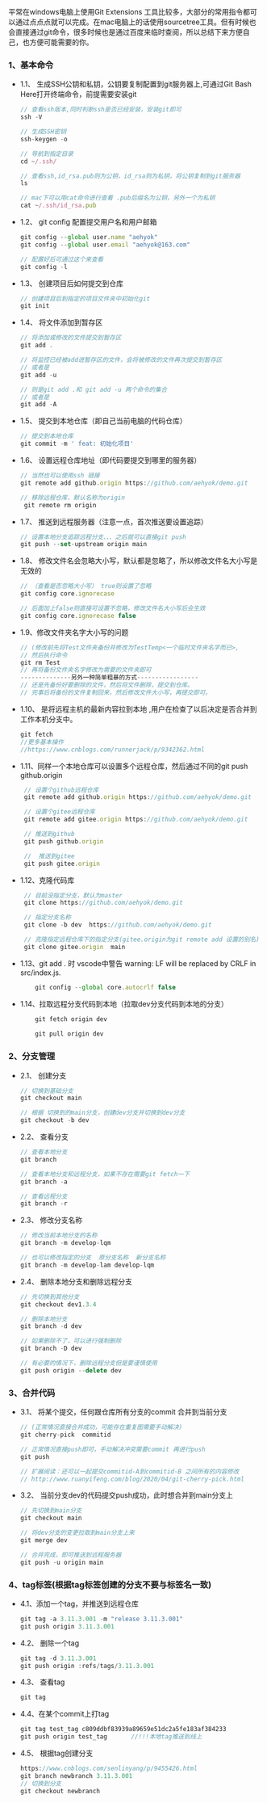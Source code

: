 
   平常在windows电脑上使用Git Extensions 工具比较多，大部分的常用指令都可以通过点点点就可以完成。在mac电脑上的话使用sourcetree工具。但有时候也会直接通过git命令，很多时候也是通过百度来临时查阅，所以总结下来方便自己，也方便可能需要的你。



### 1、基本命令
- 1.1、 生成SSH公钥和私钥，公钥要复制配置到git服务器上,可通过Git Bash Here打开终端命令，前提需要安装git
    ```javascript
    // 查看ssh版本,同时判断ssh是否已经安装，安装git即可
    ssh -V

    // 生成SSH密钥
    ssh-keygen -o

    // 导航到指定目录
    cd ~/.ssh/

    // 查看ssh,id_rsa.pub则为公钥，id_rsa则为私钥，将公钥复制到git服务器
    ls

    // mac下可以用cat命令进行查看 .pub后缀名为公钥，另外一个为私钥
    cat ~/.ssh/id_rsa.pub
    ```
- 1.2、 git config 配置提交用户名和用户邮箱
    ```javascript
    git config --global user.name "aehyok"
    git config --global user.email "aehyok@163.com"

    // 配置好后可通过这个来查看
    git config -l
    ```
- 1.3、 创建项目后如何提交到仓库
    ```javascript
    // 创建项目后到指定的项目文件夹中初始化git
    git init
    ```
- 1.4、 将文件添加到暂存区
    ```javascript
    // 将添加或修改的文件提交到暂存区
    git add .

    // 将监控已经被add进暂存区的文件，会将被修改的文件再次提交到暂存区
    // 或者是
    git add -u

    // 则是git add .和 git add -u 两个命令的集合
    // 或者是
    git add -A
    ```
- 1.5、 提交到本地仓库（即自己当前电脑的代码仓库）
    ```javascript
    // 提交到本地仓库
    git commit -m ' feat: 初始化项目'
    ```
- 1.6、 设置远程仓库地址（即代码要提交到哪里的服务器）
    ```javascript
    // 当然也可以使用ssh 链接
    git remote add github.origin https://github.com/aehyok/demo.git

    // 移除远程仓库，默认名称为origin
     git remote rm origin
    ```
- 1.7、 推送到远程服务器（注意一点，首次推送要设置追踪）
    ```javascript
    // 设置本地分支追踪远程分支、、、之后就可以直接git push
    git push --set-upstream origin main
    ```
- 1.8、 修改文件名会忽略大小写，默认都是忽略了，所以修改文件名大小写是无效的
    ```javascript
    // （查看是否忽略大小写） true则设置了忽略
    git config core.ignorecase

    // 后面加上false则直接可设置不忽略，修改文件名大小写后会生效
    git config core.ignorecase false
    ```
- 1.9、修改文件夹名字大小写的问题
    ```javascript
    // (修改前先将Test文件夹备份并修改为TestTemp<一个临时文件夹名字而已>,
    // 然后执行命令
    git rm Test
    // 再将备份文件夹名字修改为需要的文件夹即可
    --------------另外一种简单粗暴的方式-----------------
    // 还是先备份好要删除的文件，然后将文件删除，提交到仓库。
    // 完事后将备份的文件复制回来，然后修改文件大小写，再提交即可。
    ```
- 1.10、 是将远程主机的最新内容拉到本地 ,用户在检查了以后决定是否合并到工作本机分支中。
    ```javascript
    git fetch
    //更多基本操作
    //https://www.cnblogs.com/runnerjack/p/9342362.html
    ```
- 1.11、同样一个本地仓库可以设置多个远程仓库，然后通过不同的git push github.origin
   ```javascript
    // 设置个github远程仓库
    git remote add github.origin https://github.com/aehyok/demo.git

    // 设置个gitee远程仓库
    git remote add gitee.origin https://github.com/aehyok/demo.git

    // 推送到github
    git push github.origin

    //  推送到gitee
    git push gitee.origin
   ```
- 1.12、克隆代码库
   ```javascript
    // 目前没指定分支，默认为master
    git clone https://github.com/aehyok/demo.git

    // 指定分支名称
    git clone -b dev  https://github.com/aehyok/demo.git

    // 克隆指定远程仓库下的指定分支(gitee.origin为git remote add 设置的别名)
    git clone gitee.origin  main
   ```
- 1.13、git add . 时 vscode中警告 warning: LF will be replaced by CRLF in src/index.js.
    ```javascript
        git config --global core.autocrlf false
    ```
- 1.14、拉取远程分支代码到本地（拉取dev分支代码到本地的分支）
    ```javascript
        git fetch origin dev
        
        git pull origin dev
    ```    
### 2、分支管理
- 2.1、 创建分支
    ```javascript
    // 切换到基础分支
    git checkout main

    // 根据 切换到的main分支，创建dev分支并切换到dev分支
    git checkout -b dev
    ```
- 2.2、 查看分支
    ```javascript
    // 查看本地分支
    git branch

    // 查看本地分支和远程分支，如果不存在需要git fetch一下
    git branch -a

    // 查看远程分支
    git branch -r
- 2.3、 修改分支名称
    ```javascript
    // 修改当前本地分支的名称
    git branch -m develop-lqm

    // 也可以修改指定的分支  原分支名称  新分支名称
    git branch -m develop-lam develop-lqm
    ```
- 2.4、 删除本地分支和删除远程分支
    ```javascript
    // 先切换到其他分支
    git checkout dev1.3.4

    // 删除本地分支
    git branch -d dev

    // 如果删除不了，可以进行强制删除
    git branch -D dev

    // 有必要的情况下，删除远程分支但是要谨慎使用
    git push origin --delete dev
    ```
### 3、合并代码
- 3.1、 将某个提交，任何跟仓库所有分支的commit 合并到当前分支
    ```javascript
    // (正常情况直接合并成功，可能存在重复图需要手动解决)
    git cherry-pick  commitid

    // 正常情况直接push即可，手动解决冲突需要commit 再进行push
    git push

    // 扩展阅读：还可以一起提交commitid-A到commitid-B 之间所有的内容修改
    // http://www.ruanyifeng.com/blog/2020/04/git-cherry-pick.html
    ```
- 3.2、 当前分支dev的代码提交push成功，此时想合并到main分支上
     ```javascript
     // 先切换到main分支
     git checkout main

     // 将dev分支的变更拉取到main分支上来
     git merge dev

     // 合并完成，即可推送到远程服务器
     git push -u origin main
     ````

### 4、tag标签(根据tag标签创建的分支不要与标签名一致)
- 4.1、添加一个tag，并推送到远程仓库
    ```javascript
    git tag -a 3.11.3.001 -m "release 3.11.3.001"
    git push origin 3.11.3.001
    ```
- 4.2、 删除一个tag
    ```javascript
    git tag -d 3.11.3.001
    git push origin :refs/tags/3.11.3.001
    ```
- 4.3、 查看tag
    ```javascript
    git tag
    ```
- 4.4、在某个commit上打tag
    ```javascript
    git tag test_tag c809ddbf83939a89659e51dc2a5fe183af384233　　　　
    git push origin test_tag　　　　//!!!本地tag推送到线上
    ```
- 4.5、 根据tag创建分支
    ```javascript
    https://www.cnblogs.com/senlinyang/p/9455426.html
    git branch newbranch 3.11.3.001
    // 切换到分支
    git checkout newbranch
    ```
